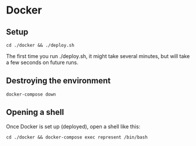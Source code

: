 # Docker

## Setup

    cd ./docker && ./deploy.sh

The first time you run ./deploy.sh, it might take several minutes, but will take a few seconds on future runs.

## Destroying the environment

    docker-compose down

## Opening a shell

Once Docker is set up (deployed), open a shell like this:

    cd ./docker && docker-compose exec represent /bin/bash
